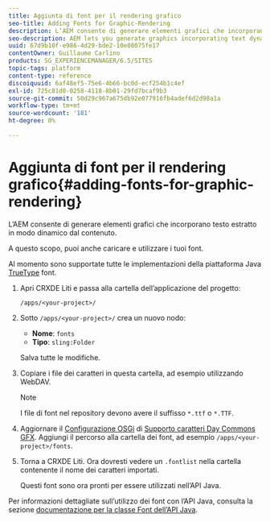 ```yaml
---
title: Aggiunta di font per il rendering grafico
seo-title: Adding Fonts for Graphic-Rendering
description: L’AEM consente di generare elementi grafici che incorporano testo estratto in modo dinamico dal contenuto
seo-description: AEM lets you generate graphics incorporating text dynamically taken from your content
uuid: 67d9b10f-e986-4d29-bde2-10e08075fe17
contentOwner: Guillaume Carlino
products: SG_EXPERIENCEMANAGER/6.5/SITES
topic-tags: platform
content-type: reference
discoiquuid: 6af48ef5-75e6-4b66-bc0d-ecf254b1c4ef
exl-id: 725c81d0-0258-4118-8b01-29fd7bcaf9b3
source-git-commit: 50d29c967a675db92e077916fb4adef6d2d98a1a
workflow-type: tm+mt
source-wordcount: '181'
ht-degree: 0%

---
```


# Aggiunta di font per il rendering grafico{#adding-fonts-for-graphic-rendering}

L’AEM consente di generare elementi grafici che incorporano testo estratto in modo dinamico dal contenuto.

A questo scopo, puoi anche caricare e utilizzare i tuoi font.

Al momento sono supportate tutte le implementazioni della piattaforma Java [TrueType](https://en.wikipedia.org/wiki/Truetype) font.

1. Apri CRXDE Liti e passa alla cartella dell’applicazione del progetto:

   `/apps/<your-project>/`

1. Sotto `/apps/<your-project>/` crea un nuovo nodo:

   * **Nome**: `fonts`
   * **Tipo**: `sling:Folder`

   Salva tutte le modifiche.

1. Copiare i file dei caratteri in questa cartella, ad esempio utilizzando WebDAV.

   >[!NOTE]
   >
   >I file di font nel repository devono avere il suffisso `*.ttf` o `*.TTF`.

1. Aggiornare il [Configurazione OSGi](/help/sites-deploying/configuring-osgi.md) di [Supporto caratteri Day Commons GFX](/help/sites-deploying/osgi-configuration-settings.md). Aggiungi il percorso alla cartella dei font, ad esempio `/apps/<your-project>/fonts`.

1. Torna a CRXDE Liti. Ora dovresti vedere un `.fontlist` nella cartella contenente il nome dei caratteri importati.

   Questi font sono ora pronti per essere utilizzati nell’API Java.

Per informazioni dettagliate sull’utilizzo dei font con l’API Java, consulta la sezione [documentazione per la classe Font dell’API Java](https://download.oracle.com/javase/6/docs/api/java/awt/Font.html).
